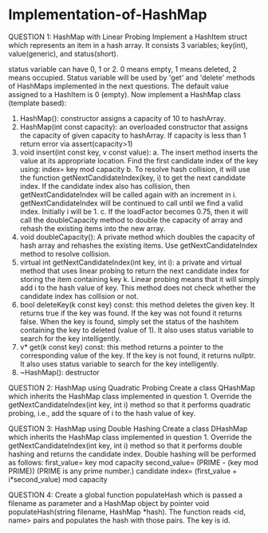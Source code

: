 # Implementation-of-HashMap
QUESTION 1: HashMap with Linear Probing
Implement a HashItem struct which represents an item in a hash array. It consists 3 variables; key(int), value(generic), and status(short).

status variable can have 0, 1 or 2. 0 means empty, 1 means deleted, 2 means occupied. Status
variable will be used by 'get' and 'delete' methods of HashMaps implemented in the next questions.
The default value assigned to a HashItem is 0 (empty).
Now implement a HashMap class (template based):

1. HashMap(): constructor assigns a capacity of 10 to hashArray.
2. HashMap(int const capacity): an overloaded constructor that assigns the capacity of given capacity
to hashArray. If capacity is less than 1 return error via assert(capacity>1)
3. void insert(int const key, v const value):
a. The insert method inserts the value at its appropriate location. Find the first candidate index of the
key using:
index= key mod capacity
b. To resolve hash collision, it will use the function getNextCandidateIndex(key, i) to get the next
candidate index. If the candidate index also has collision, then getNextCandidateIndex will be called again with an increment in i. getNextCandidateIndex will be continued to call until we find a valid
index. Initially i will be 1.
c. If the loadFactor becomes 0.75, then it will call the doubleCapacity method to double the capacity of
array and rehash the existing items into the new array.
4. void doubleCapacity(): A private method which doubles the capacity of hash array and rehashes the
existing items. Use getNextCandidateIndex method to resolve collision.
5. virtual int getNextCandidateIndex(int key, int i): a private and virtual method that uses linear
probing to return the next candidate index for storing the item containing key k. Linear probing means
that it will simply add i to the hash value of key. This method does not check whether the candidate
index has collision or not.
6. bool deleteKey(k const key) const: this method deletes the given key. It returns true if the key was
found. If the key was not found it returns false. When the key is found, simply set the status of the
hashitem containing the key to deleted (value of 1). It also uses status variable to search for the key
intelligently.
7. v* get(k const key) const: this method returns a pointer to the corresponding value of the key. If
the key is not found, it returns nullptr. It also uses status variable to search for the key intelligently.
8. ~HashMap(): destructor

QUESTION 2: HashMap using Quadratic Probing
Create a class QHashMap which inherits the HashMap class implemented in question 1. Override the
getNextCandidateIndex(int key, int i) method so that it performs quadratic probing, i.e., add
the square of i to the hash value of key.

QUESTION 3: HashMap using Double Hashing
Create a class DHashMap which inherits the HashMap class implemented in question 1. Override the
getNextCandidateIndex(int key, int i) method so that it performs double hashing and returns
the candidate index. Double hashing will be performed as follows:
first_value= key mod capacity
second_value= (PRIME - (key mod PRIME)) (PRIME is any prime number.)
candidate index= (first_value + i*second_value) mod capacity

QUESTION 4:
Create a global function populateHash which is passed a filename as parameter and a HashMap
object by pointer void populateHash(string filename, HashMap<string> *hash). The function reads
<id, name> pairs and populates the hash with those pairs. The key is id.

